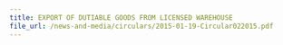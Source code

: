 ```yaml
---
title: EXPORT OF DUTIABLE GOODS FROM LICENSED WAREHOUSE 
file_url: /news-and-media/circulars/2015-01-19-Circular022015.pdf
---
```

